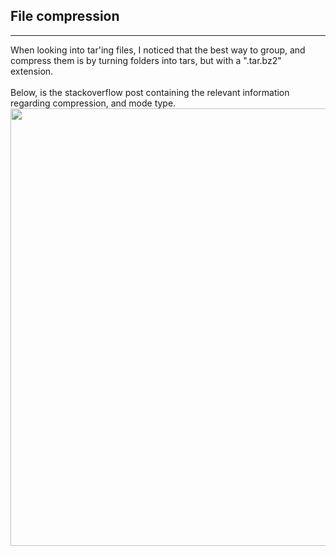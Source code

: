 ## File compression
<hr/>
When looking into tar'ing files, I noticed that the best way to group, and compress them is by turning folders into tars, but with a ".tar.bz2" extension.
<br/>
<br/>
Below, is the stackoverflow post containing the relevant information regarding compression, and mode type.

<img src="https://i.imgur.com/CRAjQWk.png" width=700px>

